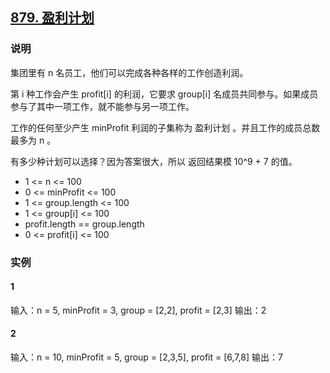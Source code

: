 ## [879. 盈利计划](https://leetcode-cn.com/problems/profitable-schemes/)

### 说明
集团里有 n 名员工，他们可以完成各种各样的工作创造利润。

第 i 种工作会产生 profit[i] 的利润，它要求 group[i] 名成员共同参与。如果成员参与了其中一项工作，就不能参与另一项工作。

工作的任何至少产生 minProfit 利润的子集称为 盈利计划 。并且工作的成员总数最多为 n 。

有多少种计划可以选择？因为答案很大，所以 返回结果模 10^9 + 7 的值。


* 1 <= n <= 100
* 0 <= minProfit <= 100
* 1 <= group.length <= 100
* 1 <= group[i] <= 100
* profit.length == group.length
* 0 <= profit[i] <= 100

### 实例
#### 1
输入：n = 5, minProfit = 3, group = [2,2], profit = [2,3]
输出：2

#### 2
输入：n = 10, minProfit = 5, group = [2,3,5], profit = [6,7,8]
输出：7